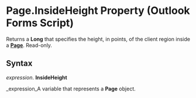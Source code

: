 
# Page.InsideHeight Property (Outlook Forms Script)

Returns a  **Long** that specifies the height, in points, of the client region inside a **[Page](836941c3-c768-151a-65a5-41c71493033a.md)**. Read-only.


## Syntax

 _expression_. **InsideHeight**

 _expression_A variable that represents a  **Page** object.

